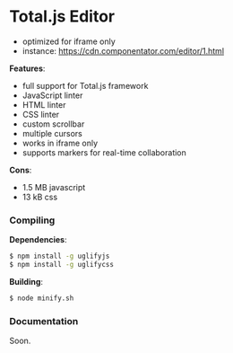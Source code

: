 # Total.js Editor

- optimized for iframe only
- instance: https://cdn.componentator.com/editor/1.html

__Features__:

- full support for Total.js framework
- JavaScript linter
- HTML linter
- CSS linter
- custom scrollbar
- multiple cursors
- works in iframe only
- supports markers for real-time collaboration

__Cons__:

- 1.5 MB javascript
- 13 kB css

### Compiling

__Dependencies__:

```bash
$ npm install -g uglifyjs
$ npm install -g uglifycss
````

__Building__:

```bash
$ node minify.sh
````

### Documentation

Soon.